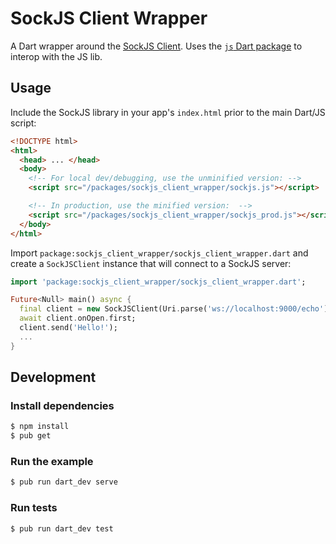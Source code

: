 # SockJS Client Wrapper

A Dart wrapper around the [SockJS Client][sockjs-client]. Uses the
[`js` Dart package][js-dart-package] to interop with the JS lib.

## Usage

Include the SockJS library in your app's `index.html` prior to the main Dart/JS
script:

```html
<!DOCTYPE html>
<html>
  <head> ... </head>
  <body>
    <!-- For local dev/debugging, use the unminified version: -->
    <script src="/packages/sockjs_client_wrapper/sockjs.js"></script>

    <!-- In production, use the minified version:  -->
    <script src="/packages/sockjs_client_wrapper/sockjs_prod.js"></script>
  </body>
</html>
```

Import `package:sockjs_client_wrapper/sockjs_client_wrapper.dart` and create a
`SockJSClient` instance that will connect to a SockJS server:

```dart
import 'package:sockjs_client_wrapper/sockjs_client_wrapper.dart';

Future<Null> main() async {
  final client = new SockJSClient(Uri.parse('ws://localhost:9000/echo'));
  await client.onOpen.first;
  client.send('Hello!');
  ...
}
```

## Development

### Install dependencies

```bash
$ npm install
$ pub get
```

### Run the example

```bash
$ pub run dart_dev serve
```

### Run tests

```bash
$ pub run dart_dev test
```

[js-dart-package]: https://pub.dartlang.org/packages/js
[sockjs-client]: https://github.com/sockjs/sockjs-client
